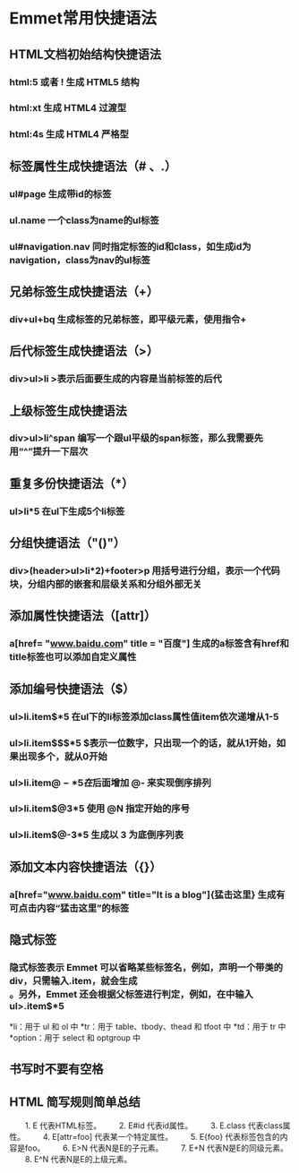 # Emmet常用快捷语法

##  HTML文档初始结构快捷语法
### html:5 或者 ! 生成 HTML5 结构
### html:xt 生成 HTML4 过渡型
### html:4s 生成 HTML4 严格型

##  标签属性生成快捷语法（# 、.）
### ul#page 生成带id的标签
### ul.name 一个class为name的ul标签
### ul#navigation.nav 同时指定标签的id和class，如生成id为navigation，class为nav的ul标签

##  兄弟标签生成快捷语法（+）
### div+ul+bq 生成标签的兄弟标签，即平级元素，使用指令+

##  后代标签生成快捷语法（>）
### div>ul>li >表示后面要生成的内容是当前标签的后代

##  上级标签生成快捷语法
### div>ul>li^span  编写一个跟ul平级的span标签，那么我需要先用“^”提升一下层次

##  重复多份快捷语法（*）
### ul>li*5 在ul下生成5个li标签

##  分组快捷语法（"()"）
### div>(header>ul>li*2)+footer>p 用括号进行分组，表示一个代码块，分组内部的嵌套和层级关系和分组外部无关

##  添加属性快捷语法（[attr]）
### a[href= "www.baidu.com" title = "百度"]  生成的a标签含有href和title标签也可以添加自定义属性

##  添加编号快捷语法（$）
### ul>li.item$*5 在ul下的li标签添加class属性值item依次递增从1-5
### ul>li.item$$$*5 $表示一位数字，只出现一个的话，就从1开始，如果出现多个，就从0开始
### ul>li.item$@-*5 在$后面增加 @- 来实现倒序排列
### ul>li.item$@3*5 使用 @N 指定开始的序号
### ul>li.item$@-3*5 生成以 3 为底倒序列表

##  添加文本内容快捷语法（{}）
### a[href="www.baidu.com" title="It is a blog"]{猛击这里} 生成有可点击内容“猛击这里”的标签

##  隐式标签
### 隐式标签表示 Emmet 可以省略某些标签名，例如，声明一个带类的div，只需输入.item，就会生成<div class="item"></div>。另外，Emmet 还会根据父标签进行判定，例如，在中输入ul>.item$*5

*li：用于 ul 和 ol 中
*tr：用于 table、tbody、thead 和 tfoot 中
*td：用于 tr 中
*option：用于 select 和 optgroup 中

## 书写时不要有空格
## HTML 简写规则简单总结
　　1. E 代表HTML标签。
　　2. E#id 代表id属性。
　　3. E.class 代表class属性。
　　4. E[attr=foo] 代表某一个特定属性。
　　5. E{foo} 代表标签包含的内容是foo。
　　6. E>N 代表N是E的子元素。
　　7. E+N 代表N是E的同级元素。
　　8. E^N 代表N是E的上级元素。

